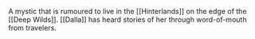 A mystic that is rumoured to live in the [[Hinterlands]] on the edge of the [[Deep Wilds]]. [[Dalla]] has heard stories of her through word-of-mouth from travelers.
